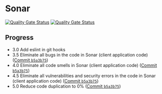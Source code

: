 # Sonar

[![Quality Gate Status](https://sonarcloud.io/api/project_badges/measure?project=vkazakevich_sonar-server&metric=alert_status)](https://sonarcloud.io/summary/new_code?id=vkazakevich_sonar-server)
[![Quality Gate Status](https://sonarcloud.io/api/project_badges/measure?project=vkazakevich_sonar-client&metric=alert_status)](https://sonarcloud.io/summary/new_code?id=vkazakevich_sonar-client)

## Progress

- 3.0 Add eslint in git hooks
- 3.5 Eliminate all bugs in the code in Sonar (client application code) ([Commit `b5a3b75`](https://github.com/vkazakevich/projektowanie-obiektowe/commit/b5a3b7539f3aaeab95797f046a080db4cd6ff3ca))
- 4.0 Eliminate all code smells in Sonar (client application code) ([Commit `b5a3b75`](https://github.com/vkazakevich/projektowanie-obiektowe/commit/b5a3b7539f3aaeab95797f046a080db4cd6ff3ca))
- 4.5 Eliminate all vulnerabilities and security errors in the code in Sonar (client application code) ([Commit `b5a3b75`](https://github.com/vkazakevich/projektowanie-obiektowe/commit/b5a3b7539f3aaeab95797f046a080db4cd6ff3ca))
- 5.0 Reduce code duplication to 0% ([Commit `b5a3b75`](https://github.com/vkazakevich/projektowanie-obiektowe/commit/b5a3b7539f3aaeab95797f046a080db4cd6ff3ca))
